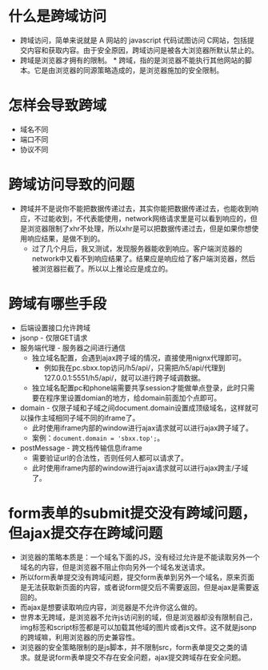 # 什么是跨域访问
* 跨域访问，简单来说就是 A 网站的 javascript 代码试图访问 C网站，包括提交内容和获取内容。由于安全原因，跨域访问是被各大浏览器所默认禁止的。
* 跨域是浏览器才拥有的限制。
* 跨域，指的是浏览器不能执行其他网站的脚本。它是由浏览器的同源策略造成的，是浏览器施加的安全限制。 

# 怎样会导致跨域
* 域名不同
* 端口不同
* 协议不同

# 跨域访问导致的问题
* 跨域并不是说你不能把数据传递过去，其实你能把数据传递过去，也能收到响应，不过能收到，不代表能使用，network网络请求里是可以看到响应的，但是浏览器限制了xhr不处理，所以xhr是可以把数据传递过去，但是如果你想使用响应结果，是做不到的。
    - 过了几个月后，我又测试，发现服务器能收到响应。客户端浏览器的network中又看不到响应结果了。结果应是响应给了客户端浏览器，然后被浏览器拦截了。所以以上推论应是成立的。
    
# 跨域有哪些手段
* 后端设置接口允许跨域
* jsonp - 仅限GET请求
* 服务端代理 - 服务器之间进行通信
    - 独立域名配置，会遇到ajax跨子域的情况，直接使用nignx代理即可。
        - 例如我在pc.sbxx.top访问/h5/api/，只需把/h5/api/代理到127.0.0.1:5551/h5/api/，就可以进行跨子域调数据。
    - 独立域名配置pc和phone端需要共享session才能做单点登录，此时只需要在程序里设置domian的地方，给domain前面加个点即可。
* domain - 仅限子域和子域之间document.domain设置成顶级域名，这样就可以操作主域相同子域不同的iframe了。
    - 此时使用iframe内部的window进行ajax请求就可以进行ajax跨子域了。
    - 案例：```document.domain = 'sbxx.top';```。
* postMessage - 跨文档传输信息iframe
    - 需要验证url的合法性，否则任何人都可以请求了。
    - 此时使用iframe内部的window进行ajax请求就可以进行ajax跨主/子域了。

# form表单的submit提交没有跨域问题，但ajax提交存在跨域问题
* 浏览器的策略本质是：一个域名下面的JS，没有经过允许是不能读取另外一个域名的内容，但是浏览器不阻止你向另外一个域名发送请求。
* 所以form表单提交没有跨域问题，提交form表单到另外一个域名，原来页面是无法获取新页面的内容，或者说form提交后不需要返回，但是ajax是需要返回的。
* 而ajax是想要读取响应内容，浏览器是不允许你这么做的。
* 世界本无跨域，是浏览器不允许js访问别的域，但是浏览器却没有限制自己，img标签和script标签都是可以加载其他域的图片或者js文件。这不就是jsonp的跨域嘛，利用浏览器的历史兼容性。
* 浏览器的安全策略限制的是js脚本，并不限制src，form表单提交之类的请求。就是说form表单提交不存在安全问题，ajax提交跨域存在安全问题。
